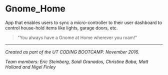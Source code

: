# Gnome_Home
App that enables users to sync a micro-controller to their user dashboard to control house-hold items like lights, garage doors, etc. 

>"You always have a Gnome at Home wherever you roam!"

----
_Created as part of the UT CODING BOOTCAMP. November 2016._ 

_Team members: Eric Steinberg, Saidi Granados, Christine Baba, Matt Holland and Nigel Finley_
